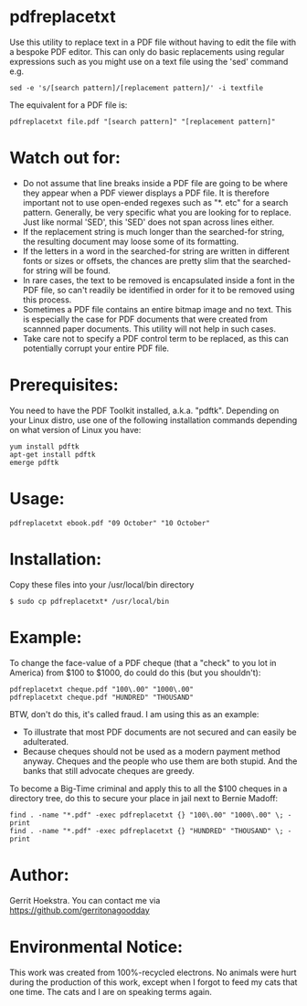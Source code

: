 # pdfreplacetxt

Use this utility to replace text in a PDF file without having to edit the file with a bespoke PDF editor. This can only do basic replacements using regular expressions such as you might use on a text file using the 'sed' command e.g.

	sed -e 's/[search pattern]/[replacement pattern]/' -i textfile

The equivalent for a PDF file is:

	pdfreplacetxt file.pdf "[search pattern]" "[replacement pattern]"

# Watch out for:

- Do not assume that line breaks inside a PDF file are going to be where they appear when a PDF viewer displays a PDF file. It is therefore important not to use open-ended regexes such as \"*. etc\" for a search pattern. Generally, be very specific what you are looking for to replace. Just like normal 'SED', this 'SED' does not span across lines either.
- If the replacement string is much longer than the searched-for string, the resulting document may loose some of its formatting.
- If the letters in a word in the searched-for string are written in different fonts or sizes or offsets, the chances are pretty slim that the searched-for string will be found.
- In rare cases, the text to be removed is encapsulated inside a font in the PDF file, so can't readily be identified in order for it to be removed using this process.
- Sometimes a PDF file contains an entire bitmap image and no text. This is especially the case for PDF documents that were created from scannned paper documents. This utility will not help in such cases.
- Take care not to specify a PDF control term to be replaced, as this can potentially corrupt your entire PDF file.

# Prerequisites:

You need to have the PDF Toolkit installed, a.k.a. "pdftk". Depending on your Linux distro, use one of the following installation commands depending on what version of Linux you have:

    yum install pdftk
    apt-get install pdftk
    emerge pdftk

# Usage:

    pdfreplacetxt ebook.pdf "09 October" "10 October"

# Installation:

Copy these files into your /usr/local/bin directory

    $ sudo cp pdfreplacetxt* /usr/local/bin

# Example:

To change the face-value of a PDF cheque (that a "check" to you lot in America) from $100 to $1000, do could do this (but you shouldn't):

    pdfreplacetxt cheque.pdf "100\.00" "1000\.00"
    pdfreplacetxt cheque.pdf "HUNDRED" "THOUSAND"

BTW, don't do this, it's called fraud. I am using this as an example:

- To illustrate that most PDF documents are not secured and can easily be adulterated.
- Because cheques should not be used as a modern payment method anyway. Cheques and the people who use them are both stupid. And the banks that still advocate cheques are greedy.

To become a Big-Time criminal and apply this to all the $100 cheques in a directory tree, do this to secure your place in jail next to Bernie Madoff:

    find . -name "*.pdf" -exec pdfreplacetxt {} "100\.00" "1000\.00" \; -print
    find . -name "*.pdf" -exec pdfreplacetxt {} "HUNDRED" "THOUSAND" \; -print

# Author:

Gerrit Hoekstra. You can contact me via https://github.com/gerritonagoodday

# Environmental Notice:

This work was created from 100%-recycled electrons. No animals were hurt during the production of this work, except when I forgot to feed my cats that one time. The cats and I are on speaking terms again.
